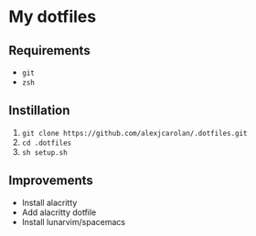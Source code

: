 # My dotfiles

## Requirements
- `git`
- `zsh`

## Instillation
1. `git clone https://github.com/alexjcarolan/.dotfiles.git`
2. `cd .dotfiles`
3. `sh setup.sh`

## Improvements
- Install alacritty
- Add alacritty dotfile
- Install lunarvim/spacemacs